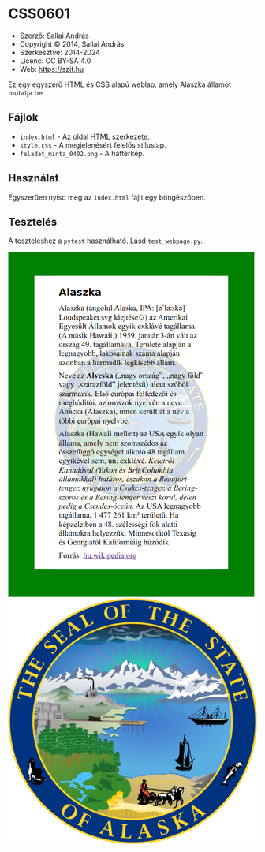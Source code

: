 # CSS0601

* Szerző: Sallai András
* Copyright © 2014, Sallai András
* Szerkesztve: 2014-2024
* Licenc: CC BY-SA 4.0
* Web: https://szit.hu

Ez egy egyszerű HTML és CSS alapú weblap, amely Alaszka államot mutatja be.

## Fájlok
- `index.html` - Az oldal HTML szerkezete.
- `style.css` - A megjelenésért felelős stíluslap.
- `feladat_minta_0402.png` - A háttérkép.

## Használat
Egyszerűen nyisd meg az `index.html` fájlt egy böngészőben.

## Tesztelés
A teszteléshez a `pytest` használható. Lásd `test_webpage.py`.

![Így kell kinéznie](feladat_minta_0601.png)
![Így kell kinéznie](state_seal_of_alaska.png)
